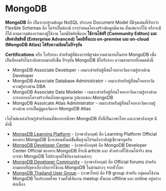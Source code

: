 # **MongoDB**

**MongoDB** คือ เป็นระบบฐานข้อมูล NoSQL ประเภท Document Model ที่มีจุดเด่นที่เรียกว่า Flexible Schemas คือ ไม่จำเป็นต้องมี การกำหนดโครงสร้างข้อมูลชัดเจน ตั้งแต่แรกก็ได้ หรือจะมีก็ได้ ตามความต้องการของผู้ใช้งาน โดยมีลิขสิทธิ์แบบ **ใช้งานได้ฟรี (Community Editon) และ เสียค่าลิขสิทธิ์ (Enterprise Advanced) โดยมีทั้งแบบ on-premise และ on-cloud (MongoDB Atlas) ได้รับความนิยมในปัจจุบัน**

**Certifications** หรือ ใบรับรอง สำหรับผู้ที่ต้องการพิสูจน์ความสามารถในสาย MongoDB เพื่อเป็นที่ยอมรับในระดับสากลมากยิ่งขึ้น ปัจจุบัน MongoDB มีใบรับรอง ความสามารถทั้งหมดดังนี้
- MongoDB Associate Developer - เหมาะสำหรับผู้ที่สนใจอยากวัดความรู้ทางด้าน Developer
- MongoDB Associate Database Administrator - เหมาะสำหรับผู้ที่สนใจอยากวัดความรู้ทางด้าน DBA
- MongoDB Associate Data Modeler - เหมาะสำหรับผู้ที่สนใจอยากวัดความรู้ทางด้าน การออกบบโครงสร้างจัดเก็บของมูลตาม รูปแบบของ MongoDB
- MongoDB Assoicate Atlas Administrator - เหมาะสำหรับผู้ที่สนใจอยากวัดความรู้ทางด้าน การเป็นผู้ดูแลจัดการ MongoDB Atlas

เว็บไซด์แหล่งเรียนรู้สำหรับคนที่ต้องการศึกษา MongoDB ทั้งที่เป็นภาษาไทย และภาษาอังกฤษ มีดังนี้

- [MongoDB Learning Platform](https://learn.mongodb.com/) - (ภาษาอังกฤษ) คือ Learning Platform Official ของทาง MongoDB ซึ่งจะสอนตั้งแต่ขั้นพื้นฐานไปจนถึงระดับผู้เชี่ยวชาญครับ 
- [MongoDB Developer Center](https://www.mongodb.com/developer/) - (ภาษาอังกฤษ) คือ MongoDB Developer Center Official ของทาง MongoDB ที่จะมี article และ ตัวอย่างที่ใช้งานได้จริง สอนการนำ MongoDB ไปประยุกต์ใช้กับงานด้านต่างๆ
- [MongoDB Developer Community](https://www.mongodb.com/community/forums/) - (ภาษาอังกฤษ) คือ Official forums สำหรับถามตอบปัญหาเกี่ยวกับการใช้งาน MongoDB ในด้านต่างๆ จากทั่วโลก 
- [MongoDB Thailand User Group](https://www.facebook.com/groups/104161329726941) - (ภาษาไทย) คือ FB group สำหรับ กลุ่มคนใช้งาน MongoDB ในประเทศไทย รวมทั้งมีจัดงาน meetup ทั้งแบบ offiline และ online อยู่อย่างต่อเนื่่อง
